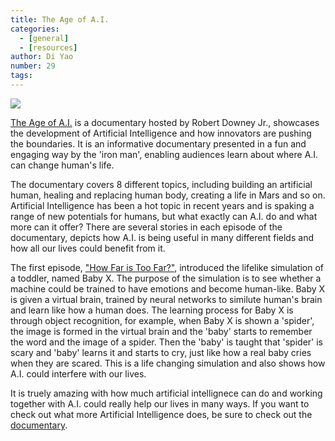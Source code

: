 ```yaml
---
title: The Age of A.I.
categories:
  - [general]
  - [resources]
author: Di Yao 
number: 29
tags:
---
```


![](/images/Post_AI.png)

[The Age of A.I.](https://www.youtube.com/watch?v=UwsrzCVZAb8) is a documentary hosted by Robert Downey Jr., showcases the development of Artificial Intelligence and how innovators are pushing the boundaries. It is an informative documentary presented in a fun and engaging way by the 'iron man', enabling audiences learn about where A.I. can change human's life. 

The documentary covers 8 different topics, including building an artificial human, healing and replacing human body, creating a life in Mars and so on. Artificial Intelligence has been a hot topic in recent years and is spaking a range of new potentials for humans, but what exactly can A.I. do and what more can it offer? There are several stories in each episode of the documentary, depicts how A.I. is being useful in many different fields and how all our lives could benefit from it. 

The first episode, ["How Far is Too Far?"](https://www.youtube.com/watch?v=UwsrzCVZAb8), introduced the lifelike simulation of a toddler, named Baby X. The purpose of the simulation is to see whether a machine could be trained to have emotions and become human-like. Baby X is given a virtual brain, trained by  neural networks to similute human's brain and learn like how a human does. The learning process for Baby X is through object recognition, for example, when Baby X is shown a 'spider', the image is formed in the virtual brain and the 'baby' starts to remember the word and the image of a spider. Then the 'baby' is taught that 'spider' is scary and 'baby' learns it and starts to cry, just like how a real baby cries when they are scared. This is a life changing simulation and also shows how A.I. could interfere with our lives. 

It is truely amazing with how much artificial intellignece can do and working together with A.I. could really help our lives in many ways. If you want to check out what more Artificial Intelligence does, be sure to check out the [documentary](https://www.youtube.com/watch?v=UwsrzCVZAb8). 
